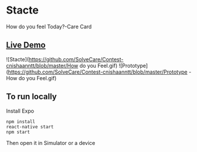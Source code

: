 # Stacte
How do you feel Today?-Care Card

## [Live Demo](https://expo.io/@nishanth/playlist)
![Stacte](https://github.com/SolveCare/Contest-cnishaanntt/blob/master/How do you Feel.gif)
![Prototype](https://github.com/SolveCare/Contest-cnishaanntt/blob/master/Prototype - How do you Feel.gif)
## To run locally
Install Expo 
```
npm install
react-native start
npm start
```

Then open it in Simulator or a device
